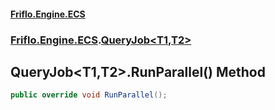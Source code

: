 #### [Friflo.Engine.ECS](index.md 'index')
### [Friflo.Engine.ECS](Friflo.Engine.ECS.md 'Friflo.Engine.ECS').[QueryJob&lt;T1,T2&gt;](QueryJob_T1,T2_.md 'Friflo.Engine.ECS.QueryJob<T1,T2>')

## QueryJob<T1,T2>.RunParallel() Method

```csharp
public override void RunParallel();
```